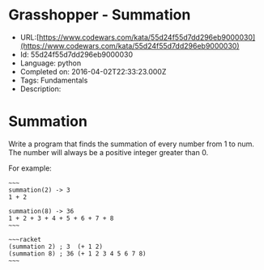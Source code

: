 # Grasshopper - Summation

 - URL:[https://www.codewars.com/kata/55d24f55d7dd296eb9000030](https://www.codewars.com/kata/55d24f55d7dd296eb9000030)
 - Id: 55d24f55d7dd296eb9000030
 - Language: python
 - Completed on: 2016-04-02T22:33:23.000Z
 - Tags: Fundamentals
 - Description:
# Summation

Write a program that finds the summation of every number from 1 to num. The number will always be a positive integer greater than 0.

For example:
```if-not:racket
~~~
summation(2) -> 3
1 + 2

summation(8) -> 36
1 + 2 + 3 + 4 + 5 + 6 + 7 + 8
~~~
```
```if:racket
~~~racket
(summation 2) ; 3  (+ 1 2)
(summation 8) ; 36 (+ 1 2 3 4 5 6 7 8)
~~~
```

